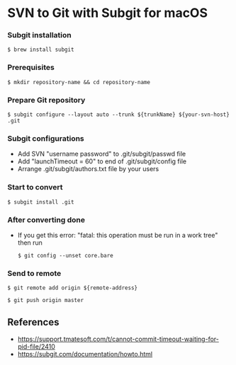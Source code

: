 # SVN to Git with Subgit for macOS
### Subgit installation
```$ brew install subgit```

### Prerequisites
```$ mkdir repository-name && cd repository-name```

### Prepare Git repository
```$ subgit configure --layout auto --trunk ${trunkName} ${your-svn-host} .git```

### Subgit configurations
- Add SVN "username password" to .git/subgit/passwd file
- Add "launchTimeout = 60" to end of .git/subgit/config file
- Arrange .git/subgit/authors.txt file by your users

### Start to convert
```$ subgit install .git```

### After converting done
- If you get this error: "fatal: this operation must be run in a work tree" then run

	```$ git config --unset core.bare```

### Send to remote
```$ git remote add origin ${remote-address}```

```$ git push origin master```

## References
- https://support.tmatesoft.com/t/cannot-commit-timeout-waiting-for-pid-file/2410
- https://subgit.com/documentation/howto.html